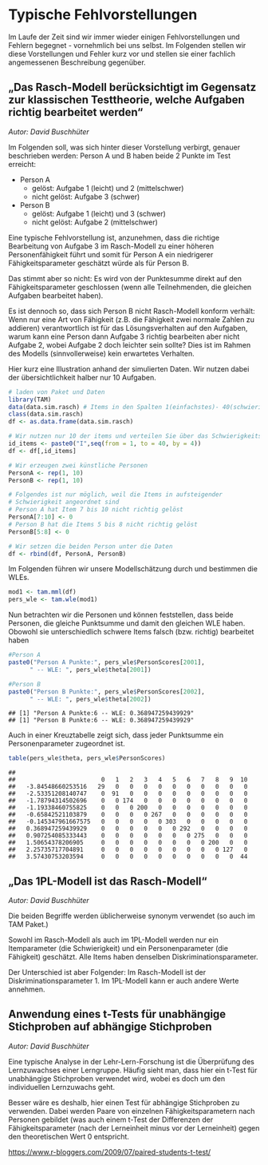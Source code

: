 # Typische Fehlvorstellungen

Im Laufe der Zeit sind wir immer wieder einigen Fehlvorstellungen und Fehlern begegnet - vornehmlich bei uns selbst. Im Folgenden stellen wir diese Vorstellungen und Fehler kurz vor und stellen sie einer fachlich angemessenen Beschreibung gegenüber.


## „Das Rasch-Modell berücksichtigt im Gegensatz zur klassischen Testtheorie, welche Aufgaben richtig bearbeitet werden“ 

*Autor: David Buschhüter*

Im Folgenden soll, was sich hinter dieser Vorstellung verbirgt, genauer beschrieben werden:
Person A und B haben beide 2 Punkte im Test erreicht: 

* Person A
    + gelöst: Aufgabe 1 (leicht) und 2 (mittelschwer) 
    + nicht gelöst: Aufgabe 3 (schwer)
* Person B
    + gelöst: Aufgabe 1 (leicht) und 3 (schwer)
    + nicht gelöst: Aufgabe 2 (mittelschwer)

Eine typische Fehlvorstellung ist, anzunehmen, dass die richtige Bearbeitung von Aufgabe 3 im Rasch-Modell zu einer höheren Personenfähigkeit führt und somit für Person A ein niedrigerer Fähigkeitsparameter geschätzt würde als für Person B.

Das stimmt aber so nicht: Es wird von der Punktesumme direkt auf den Fähigkeitsparameter geschlossen (wenn alle Teilnehmenden, die gleichen Aufgaben bearbeitet haben).

Es ist dennoch so, dass sich Person B nicht Rasch-Modell konform verhält: Wenn nur eine Art von Fähigkeit (z.B. die Fähigkeit zwei normale Zahlen zu addieren) verantwortlich ist für das Lösungsverhalten auf den Aufgaben, warum kann eine Person dann Aufgabe 3 richtig bearbeiten aber nicht Aufgabe 2, wobei Aufgabe 2 doch leichter sein sollte? Dies ist im Rahmen des Modells (sinnvollerweise) kein erwartetes Verhalten.

Hier kurz eine Illustration anhand der simulierten Daten. Wir nutzen dabei der übersichtlichkeit halber nur 10 Aufgaben.


```r
# laden von Paket und Daten
library(TAM)
data(data.sim.rasch) # Items in den Spalten 1(einfachstes)- 40(schwierigstes)
class(data.sim.rasch)
df <- as.data.frame(data.sim.rasch)

# Wir nutzen nur 10 der items und verteilen Sie über das Schwierigkeitsspektrum
id_items <- paste0("I",seq(from = 1, to = 40, by = 4))
df <- df[,id_items] 

# Wir erzeugen zwei künstliche Personen
PersonA <- rep(1, 10)
PersonB <- rep(1, 10)

# Folgendes ist nur möglich, weil die Items in aufsteigender 
# Schwierigkeit angeordnet sind
# Person A hat Item 7 bis 10 nicht richtig gelöst
PersonA[7:10] <- 0
# Person B hat die Items 5 bis 8 nicht richtig gelöst
PersonB[5:8] <- 0

# Wir setzen die beiden Person unter die Daten
df <- rbind(df, PersonA, PersonB)
```

Im Folgenden führen wir unsere Modellschätzung durch und bestimmen die WLEs.


```r
mod1 <- tam.mml(df)
pers_wle <- tam.wle(mod1)
```


Nun betrachten wir die Personen und können feststellen, dass beide Personen, die gleiche Punktsumme und damit den gleichen WLE haben. Obowohl sie unterschiedlich schwere Items falsch (bzw. richtig) bearbeitet haben



```r
#Person A
paste0("Person A Punkte:", pers_wle$PersonScores[2001],
      " -- WLE: ", pers_wle$theta[2001])

#Person B
paste0("Person B Punkte:", pers_wle$PersonScores[2002],
      " -- WLE: ", pers_wle$theta[2002])
```

```
## [1] "Person A Punkte:6 -- WLE: 0.368947259439929"
## [1] "Person B Punkte:6 -- WLE: 0.368947259439929"
```

Auch in einer Kreuztabelle zeigt sich, dass jeder Punktsumme ein Personenparameter zugeordnet ist.


```r
table(pers_wle$theta, pers_wle$PersonScores)
```

```
##                     
##                        0   1   2   3   4   5   6   7   8   9  10
##   -3.84548660253516   29   0   0   0   0   0   0   0   0   0   0
##   -2.53351208140747    0  91   0   0   0   0   0   0   0   0   0
##   -1.78794314502696    0   0 174   0   0   0   0   0   0   0   0
##   -1.19338460755825    0   0   0 200   0   0   0   0   0   0   0
##   -0.65842521103879    0   0   0   0 267   0   0   0   0   0   0
##   -0.145347961667575   0   0   0   0   0 303   0   0   0   0   0
##   0.368947259439929    0   0   0   0   0   0 292   0   0   0   0
##   0.907254085333443    0   0   0   0   0   0   0 275   0   0   0
##   1.50654378206905     0   0   0   0   0   0   0   0 200   0   0
##   2.25735717704891     0   0   0   0   0   0   0   0   0 127   0
##   3.57430753203594     0   0   0   0   0   0   0   0   0   0  44
```


## „Das 1PL-Modell ist das Rasch-Modell“ 

*Autor: David Buschhüter*

Die beiden Begriffe werden üblicherweise synonym verwendet (so auch im TAM Paket.)

Sowohl im Rasch-Modell als auch im 1PL-Modell werden nur ein Itemparameter (die Schwierigkeit) und ein Personenparameter (die Fähigkeit) geschätzt. Alle Items haben denselben Diskriminationsparameter. 

Der Unterschied ist aber Folgender: Im Rasch-Modell ist der Diskriminationsparameter 1. Im 1PL-Modell kann er auch andere Werte annehmen. 


## Anwendung eines t-Tests für unabhängige Stichproben auf abhängige Stichproben

*Autor: David Buschhüter*

Eine typische Analyse in der Lehr-Lern-Forschung ist die Überprüfung des Lernzuwachses einer Lerngruppe. Häufig sieht man, dass hier ein t-Test für unabhängige Stichproben verwendet wird, wobei es doch um den individuellen Lernzuwachs geht.
 
Besser wäre es deshalb, hier einen Test für abhängige Stichproben zu verwenden. Dabei werden Paare von einzelnen Fähigkeitsparametern nach Personen gebildet (was auch einem t-Test der Differenzen der Fähigkeitsparameter (nach der Lerneinheit minus vor der Lerneinheit) gegen den theoretischen Wert 0 entspricht. 

https://www.r-bloggers.com/2009/07/paired-students-t-test/


